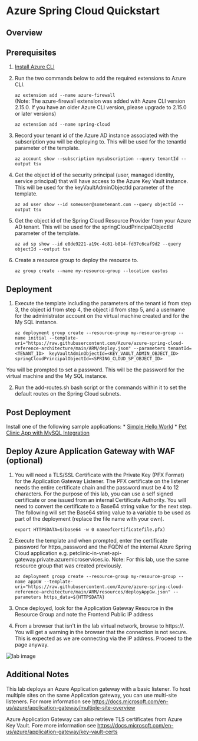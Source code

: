 # Azure Spring Cloud Quickstart

## Overview

## Prerequisites

1. [Install Azure CLI](https://docs.microsoft.com/en-us/cli/azure/install-azure-cli)

2. Run the two commands below to add the required extensions to Azure CLI.


    `az extension add --name azure-firewall`  
(Note: The azure-firewall extension was added with Azure CLI version 2.15.0. If you have an older Azure CLI version, please upgrade to 2.15.0 or later versions)

    `az extension add --name spring-cloud`


3. Record your tenant id of the Azure AD instance associated with the subscription you will be deploying to. This will be used for the tenantId parameter of the template.

    `az account show --subscription mysubscription --query tenantId --output tsv`

4. Get the object id of the security principal (user, managed identity, service principal) that will have access to the Azure Key Vault instance. This will be used for the keyVaultAdminObjectId parameter of the template.

    `az ad user show --id someuser@sometenant.com --query objectId --output tsv`

5. Get the object id of the Spring Cloud Resource Provider from your Azure AD tenant. This will be used for the springCloudPrincipalObjectId parameter of the template.

    `az ad sp show --id e8de9221-a19c-4c81-b814-fd37c6caf9d2 --query objectId --output tsv`

6. Create a resource group to deploy the resource to.

    `az group create --name my-resource-group --location eastus`

## Deployment

1. Execute the template including the parameters of the tenant id from step 3, the object id from step 4, the object id from step 5, and a username for the administrator account on the virtual machine created and for the My SQL instance.

    `az deployment group create --resource-group my-resource-group --name initial --template-uri="https://raw.githubusercontent.com/Azure/azure-spring-cloud-reference-architecture/main/ARM/deploy.json" --parameters tenantId=<TENANT_ID>  keyVaultAdminObjectId=<KEY_VAULT_ADMIN_OBJECT_ID> springCloudPrincipalObjectId=<SPRING_CLOUD_SP_OBJECT_ID>`

You will be prompted to set a password.  This will be the password for the virtual machine and the My SQL instance.

2. Run the add-routes.sh bash script or the commands within it to set the default routes on the Spring Cloud subnets.

## Post Deployment

Install one of the following sample applications:
    * [Simple Hello World](https://docs.microsoft.com/en-us/azure/spring-cloud/spring-cloud-quickstart?tabs=Azure-CLI&pivots=programming-language-java)
    * [Pet Clinic App with MySQL Integration](https://github.com/azure-samples/spring-petclinic-microservices)

## Deploy Azure Application Gateway with WAF (optional)

1. You will need a TLS/SSL Certificate with the Private Key (PFX Format) for the Application Gateway Listener. The PFX certificate on the listener needs the entire certificate chain and the password must be 4 to 12 characters. For the purpose of this lab, you can use a self signed certificate or one issued from an internal Certificate Authority. You will need to convert the certificate to a Base64 string value for the next step. The following will set the Base64 string value to a variable to be used as part of the deployment (replace the file name with your own).

    `export HTTPSDATA=$(base64 -w 0 nameofcertificatefile.pfx)`

2. Execute the template and when prompted, enter the certificate password for https_password and the FQDN of the internal Azure Spring Cloud application e.g. petclinic-in-vnet-api-gateway.private.azuremicroservices.io. Note: For this lab, use the same resource group that was created previously.

    `az deployment group create --resource-group my-resource-group --name appGW --template-uri="https://raw.githubusercontent.com/Azure/azure-spring-cloud-reference-architecture/main/ARM/resources/deployAppGw.json" --parameters https_data=${HTTPSDATA}`

3. Once deployed, look for the Application Gateway Resource in the Resource Group and note the Frontend Public IP address

4. From a browser that isn't in the lab virtual network, browse to https://<publicIPofAppGW>. You will get a warning in the browser that the connection is not secure. This is expected as we are connecting via the IP address. Proceed to the page anyway.

![lab image](https://github.com/Azure/azure-spring-cloud-reference-architecture/blob/main/ARM/images/Petclinic-External.jpeg)

## Additional Notes

This lab deploys an Azure Application gateway with a basic listener. To host multiple sites on the same Application gateway, you can use multi-site listeners. For more information see https://docs.microsoft.com/en-us/azure/application-gateway/multiple-site-overview

Azure Application Gateway can also retrieve TLS certificates from Azure Key Vault. Fore more information see https://docs.microsoft.com/en-us/azure/application-gateway/key-vault-certs 